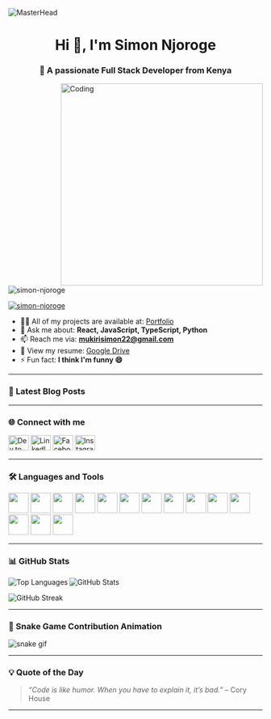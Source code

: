 ![MasterHead](https://1.bp.blogspot.com/-7A4WynwLsM...)

<h1 align="center">Hi 👋, I'm Simon Njoroge</h1>
<h3 align="center">🚀 A passionate Full Stack Developer from Kenya</h3>

<img align="right" alt="Coding" width="400" src="https://media.tenor.com/C9qukZqPPS4AAAAM/coding-typing.gif" />

<p align="left"> 
  <img src="https://komarev.com/ghpvc/?username=simon-njoroge&label=Profile%20views&color=0e75b6&style=flat" alt="simon-njoroge" /> 
</p>

<p align="left">
  <a href="https://github.com/ryo-ma/github-profile-trophy">
    <img src="https://github-profile-trophy.vercel.app/?username=simon-njoroge&theme=gruvbox&margin-w=15&margin-h=15" alt="simon-njoroge" />
  </a>
</p>

- 👨‍💻 All of my projects are available at: [Portfolio](https://myportfolioversion2.netlify.app/)
- 💬 Ask me about: **React, JavaScript, TypeScript, Python**
- 📫 Reach me via: **mukirisimon22@gmail.com**
- 📄 View my resume: [Google Drive](https://drive.google.com/file/d/1qjHXa2dF0dlqMkOMxXASsJw82L1hZRcT/view?usp=sharing)
- ⚡ Fun fact: **I think I'm funny 😄**

---

### 📝 Latest Blog Posts
<!-- BLOG-POST-LIST:START -->
<!-- BLOG-POST-LIST:END -->

---

### 🌐 Connect with me

<p align="left">
  <a href="https://dev.to/devsimon" target="_blank"><img src="https://raw.githubusercontent.com/rahuldkjain/github-profile-readme-generator/master/src/images/icons/Social/devto.svg" alt="Dev.to" height="30" width="40" /></a>
  <a href="https://www.linkedin.com/in/dev-simon" target="_blank"><img src="https://raw.githubusercontent.com/rahuldkjain/github-profile-readme-generator/master/src/images/icons/Social/linked-in-alt.svg" alt="LinkedIn" height="30" width="40" /></a>
  <a href="https://fb.com/simon.njoroge.96" target="_blank"><img src="https://raw.githubusercontent.com/rahuldkjain/github-profile-readme-generator/master/src/images/icons/Social/facebook.svg" alt="Facebook" height="30" width="40" /></a>
  <a href="https://instagram.com/dev._.simon" target="_blank"><img src="https://raw.githubusercontent.com/rahuldkjain/github-profile-readme-generator/master/src/images/icons/Social/instagram.svg" alt="Instagram" height="30" width="40" /></a>
</p>

---

### 🛠️ Languages and Tools

<p align="left">
  <img src="https://cdn.jsdelivr.net/gh/devicons/devicon/icons/react/react-original.svg" width="40" height="40"/>
  <img src="https://cdn.jsdelivr.net/gh/devicons/devicon/icons/javascript/javascript-original.svg" width="40" height="40"/>
  <img src="https://cdn.jsdelivr.net/gh/devicons/devicon/icons/typescript/typescript-original.svg" width="40" height="40"/>
  <img src="https://cdn.jsdelivr.net/gh/devicons/devicon/icons/python/python-original.svg" width="40" height="40"/>
  <img src="https://cdn.jsdelivr.net/gh/devicons/devicon/icons/nodejs/nodejs-original.svg" width="40" height="40"/>
  <img src="https://cdn.jsdelivr.net/gh/devicons/devicon/icons/postgresql/postgresql-original.svg" width="40" height="40"/>
  <img src="https://cdn.jsdelivr.net/gh/devicons/devicon/icons/html5/html5-original.svg" width="40" height="40"/>
  <img src="https://cdn.jsdelivr.net/gh/devicons/devicon/icons/css3/css3-original.svg" width="40" height="40"/>
  <img src="https://cdn.jsdelivr.net/gh/devicons/devicon/icons/git/git-original.svg" width="40" height="40"/>
  <img src="https://cdn.jsdelivr.net/gh/devicons/devicon/icons/sass/sass-original.svg" width="40" height="40"/>
  <img src="https://cdn.jsdelivr.net/gh/devicons/devicon/icons/bootstrap/bootstrap-original.svg" width="40" height="40"/>
  <img src="https://cdn.jsdelivr.net/gh/devicons/devicon/icons/redux/redux-original.svg" width="40" height="40"/>
  <img src="https://cdn.jsdelivr.net/gh/devicons/devicon/icons/figma/figma-original.svg" width="40" height="40"/>
  <img src="https://cdn.jsdelivr.net/gh/devicons/devicon/icons/photoshop/photoshop-line.svg" width="40" height="40"/>
</p>

---

### 📊 GitHub Stats

<p>
  <img align="left" src="https://github-readme-stats.vercel.app/api/top-langs?username=simon-njoroge&show_icons=true&locale=en&layout=compact&theme=radical" alt="Top Languages" />
</p>

<p>
  <img align="center" src="https://github-readme-stats.vercel.app/api?username=simon-njoroge&show_icons=true&locale=en&theme=radical" alt="GitHub Stats" />
</p>

<p>
  <img align="center" src="https://github-readme-streak-stats.herokuapp.com/?user=simon-njoroge&theme=radical" alt="GitHub Streak" />
</p>

---

### 🐍 Snake Game Contribution Animation

![snake gif](https://github.com/simon-njoroge/simon-njoroge/blob/output/github-contribution-grid-snake.svg)

---

### 💡 Quote of the Day

> *“Code is like humor. When you have to explain it, it’s bad.”* – Cory House

---

